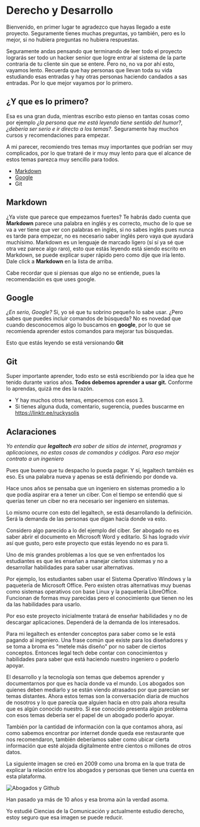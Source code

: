 # Derecho y Desarrollo

Bienvenido, en primer lugar te agradezco que hayas llegado a este proyecto. Seguramente tienes muchas preguntas, yo también, pero es lo mejor, si no hubiera preguntas no hubiera respuestas.

Seguramente andas pensando que terminando de leer todo el proyecto lograrás ser todo un hacker senior que logre entrar al sistema de la parte contraria de tu cliente sin que se entere. Pero no, no va por ahí esto, vayamos lento. Recuerda que hay personas que llevan toda su vida estudiando esas entradas y hay otras personas haciendo candados a sas entradas. Por lo que mejor vayamos por lo primero.

## ¿Y que es lo primero?

Esa es una gran duda, mientras escribo esto pienso en tantas cosas como por ejemplo *¿la persona que me está leyendo tiene sentido del humor?*, *¿debería ser serio e ir directo a los temas?*. Seguramente hay muchos cursos y recomendaciones para empezar.

A mi parecer, recomiendo tres temas muy importantes que podrían ser muy complicados, por lo que trataré de ir muy muy lento para que el alcance de estos temas parezca muy sencillo para todos.

- [Markdown](https://github.com/ruckysolis/derechoydesarrollo/tree/main/markdown)
- [Google](https://github.com/ruckysolis/derechoydesarrollo/tree/main/google)
- Git

## Markdown 

¿Ya viste que parece que empezamos fuertes? Te habrás dado cuenta que **Markdown** parece una palabra en inglés y es correcto, mucho de lo que se va a ver tiene que ver con palabras en inglés, si no sabes inglés pues nunca es tarde para empezar, no es necesario saber inglés pero vaya que ayudará muchísimo. Markdown es un lenguaje de marcado ligero (sí sí ya sé que otra vez parece algo raro), esto que estás leyendo está siendo escrito en Markdown, se puede explicar super rápido pero como dije que iría lento. Dale click a **Markdown** en la lista de arriba.

Cabe recordar que si piensas que algo no se entiende, pues la recomendación es que uses google. 

 ## Google

*¿En serio, Google?* Si, yo sé que tu sobrino pequeño lo sabe usar. ¿Pero sabes que puedes incluir comandos de búsqueda? No es novedad que cuando desconocemos algo lo buscamos en **google**, por lo que se recomienda aprender estos comandos para mejorar tus búsquedas.

Esto que estás leyendo se está versionando **Git**

## Git

Super importante aprender, todo esto se está escribiendo por la idea que he tenido durante varios años. **Todos debemos aprender a usar git.** Conforme lo aprendas, quizá me des la razón.

- Y hay muchos otros temas, empecemos con esos 3.
- Si tienes alguna duda, comentario, sugerencia, puedes buscarme en https://linktr.ee/ruckysolis

## Aclaraciones

*Yo entendía que **legaltech** era saber de sitios de internet, programas y aplicaciones, no estas cosas de comandos y códigos. Para eso mejor contrato a un ingeniero*

Pues que bueno que tu despacho lo pueda pagar. Y sí, legaltech también es eso. Es una palabra nueva y apenas se está definiendo por donde va.

Hace unos años se pensaba que un ingeniero en sistemas promedio a lo que podía aspirar era a tener un ciber. Con el tiempo se entendió que si querías tener un ciber no era necesario ser ingeniero en sistemas.

Lo mismo ocurre con esto del legaltech, se está desarrollando la definición. Será la demanda de las personas que digan hacía donde va esto. 

Considero algo parecido a lo del ejemplo del ciber. Ser abogado no es saber abrir el documento en Microsoft Word y editarlo. Si has logrado vivir así que gusto, pero este proyecto que estás leyendo no es para ti.

Uno de mis grandes problemas a los que se ven enfrentados los estudiantes es que les enseñan a manejar ciertos sistemas y no a desarrollar habilidades para saber usar alternativas.

Por ejemplo, los estudiantes saben usar el Sistema Operativo Windows y la paquetería de Microsoft Office. Pero existen otras alternativas muy buenas como sistemas operativos con base Linux y la paquetería LibreOffice. Funcionan de formas muy parecidas pero el conocimiento que tienen no les da las habilidades para usarlo.

Por eso este proyecto inicialmente tratará de enseñar habilidades y no de descargar aplicaciones. Dependerá de la demanda de los interesados.

Para mi legaltech es entender conceptos para saber como se le está pagando al ingeniero. Una frase común que existe para los diseñadores y se toma a broma es "metele más diseño" por no saber de ciertos conceptos. Entonces legal tech debe contar con conocimientos y habilidades para saber que está haciendo nuestro ingeniero o poderlo apoyar.

El desarrollo y la tecnología son temas que debemos aprender y documentarnos por que es hacía donde va el mundo. Los abogados son quienes deben mediarlo y se están viendo atrasados por que parecían ser temas distantes. Ahora estos temas son la conversación diaria de muchos de nosotros y  lo que parecía que alguien hacía en otro país ahora resulta que es algún conocido nuestro. Si ese conocido presenta algún problema con esos temas debería ser el papel de un abogado poderlo apoyar.

También por la cantidad de información con la que contamos ahora, así como sabemos encontrar por internet donde queda ese restaurante que nos recomendaron, también deberíamos saber como ubicar cierta información que esté alojada digitalmente entre cientos o millones de otros datos.

La siguiente imagen se creó en 2009 como una broma en la que trata de explicar la relación entre los abogados y personas que tienen una cuenta en esta plataforma.

![Abogados y Github](http://philarcher.org/diary/2012/policygit/venn1.png)

Han pasado ya más de 10 años y esa broma aún la verdad asoma.

Yo estudié Ciencias de la Comunicación y actualmente estudio derecho, estoy seguro que esa imagen se puede reducir.

